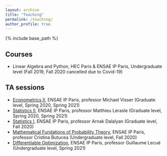 ```yaml
---
layout: archive
title: "Teaching"
permalink: /teaching/
author_profile: true
---
```


{% include base_path %}

## Courses

- Linear Algebra and Python, HEC Paris & ENSAE IP Paris, Undergraduate level (Fall 2019, Fall 2020 cancelled due to Covid-19)


## TA sessions

- [Econometrics II](https://www.ensae.fr/en/courses/econometrics-2/), ENSAE IP Paris, professor Michael Visser (Graduate level, Spring 2020, Spring 2021)
- [Statistics II](https://www.ensae.fr/en/courses/statistics-2/), ENSAE IP Paris, professor Matthieu Lerasle (Graduate level, Spring 2020, Spring 2021)
- [Statistics I](https://www.ensae.fr/en/courses/statistics-1/), ENSAE IP Paris, professor Arnak Dalalyan (Graduate level, Fall 2020)
- [Mathematical Fundations of Probability Theory](https://www.ensae.fr/en/courses/mathematical-fundations-of-probability-theory/), ENSAE IP Paris, professor Cristina Butucea (Undergraduate level, Fall 2020)
- [Differentiable Optimization](https://www.ensae.fr/en/courses/optimisation/), ENSAE IP Paris, professor Guillaume Lecué (Undergraduate level, Spring 2021)
